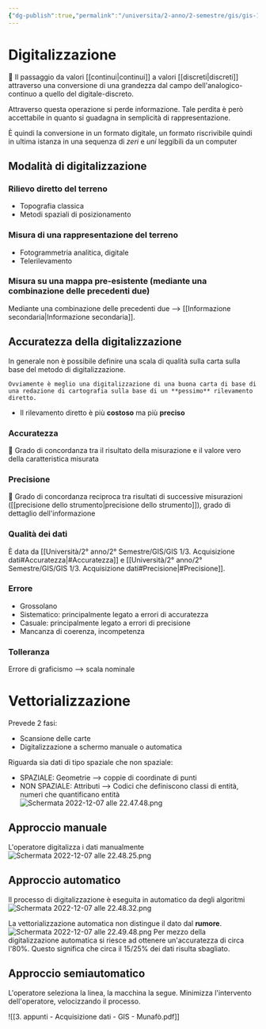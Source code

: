 ```yaml
---
{"dg-publish":true,"permalink":"/universita/2-anno/2-semestre/gis/gis-1/3-acquisizione-dati/"}
---
```




# Digitalizzazione
🧿 Il passaggio da valori [[continui\|continui]] a valori [[discreti\|discreti]] attraverso una conversione di una grandezza dal campo dell'analogico-continuo a quello del digitale-discreto.

Attraverso questa operazione si perde informazione. Tale perdita è però accettabile in quanto si guadagna in semplicità di rappresentazione.

È quindi la conversione in un formato digitale, un formato riscrivibile quindi in ultima istanza in una sequenza di *zeri* e *uni* leggibili da un computer

## Modalità di digitalizzazione
### Rilievo diretto del terreno
- Topografia classica
- Metodi spaziali di posizionamento

### Misura di una rappresentazione del terreno
- Fotogrammetria analitica, digitale
- Telerilevamento

### Misura su una mappa pre-esistente (mediante una combinazione delle precedenti due)
Mediante una combinazione delle precedenti due --> [[Informazione secondaria\|Informazione secondaria]].

## Accuratezza della digitalizzazione
In generale non è possibile definire una scala di qualità sulla carta sulla base del metodo di digitalizzazione.

```ad-tip
Ovviamente è meglio una digitalizzazione di una buona carta di base di una redazione di cartografia sulla base di un **pessimo** rilevamento diretto.
```
- Il rilevamento diretto è più **costoso** ma più **preciso**

### Accuratezza
🧿 Grado di concordanza tra il risultato della misurazione e il valore vero della caratteristica misurata

### Precisione
🧿 Grado di concordanza reciproca tra risultati di successive misurazioni ([[precisione dello strumento\|precisione dello strumento]]), grado di dettaglio dell'informazione

### Qualità dei dati
È data da [[Università/2° anno/2° Semestre/GIS/GIS 1/3. Acquisizione dati#Accuratezza\|#Accuratezza]] e [[Università/2° anno/2° Semestre/GIS/GIS 1/3. Acquisizione dati#Precisione\|#Precisione]].

### Errore
- Grossolano
- Sistematico: principalmente legato a errori di accuratezza
- Casuale: principalmente legato a errori di precisione
- Mancanza di coerenza, incompetenza

### Tolleranza
Errore di graficismo --> scala nominale



# Vettorializzazione
Prevede 2 fasi:
- Scansione delle carte
- Digitalizzazione a schermo manuale o automatica

Riguarda sia dati di tipo spaziale che non spaziale:
- SPAZIALE: Geometrie --> coppie di coordinate di punti
- NON SPAZIALE: Attributi --> Codici che definiscono classi di entità, numeri che quantificano entità
![Schermata 2022-12-07 alle 22.47.48.png](/img/user/Universit%C3%A0/2%C2%B0%20anno/2%C2%B0%20Semestre/GIS/GIS%201/allegati%201/Schermata%202022-12-07%20alle%2022.47.48.png)

## Approccio manuale
L'operatore digitalizza i dati manualmente
![Schermata 2022-12-07 alle 22.48.25.png](/img/user/Universit%C3%A0/2%C2%B0%20anno/2%C2%B0%20Semestre/GIS/GIS%201/allegati%201/Schermata%202022-12-07%20alle%2022.48.25.png)

## Approccio automatico
Il processo di digitalizzazione è eseguita in automatico da degli algoritmi
![Schermata 2022-12-07 alle 22.48.32.png](/img/user/Universit%C3%A0/2%C2%B0%20anno/2%C2%B0%20Semestre/GIS/GIS%201/allegati%201/Schermata%202022-12-07%20alle%2022.48.32.png)

La vettorializzazione automatica non distingue il dato dal **rumore**.
![Schermata 2022-12-07 alle 22.49.48.png](/img/user/Universit%C3%A0/2%C2%B0%20anno/2%C2%B0%20Semestre/GIS/GIS%201/allegati%201/Schermata%202022-12-07%20alle%2022.49.48.png)
Per mezzo della digitalizzazione automatica si riesce ad ottenere un'accuratezza di circa l'$80\%$. Questo significa che circa il $15/25\%$ dei dati risulta sbagliato.

## Approccio semiautomatico
L'operatore seleziona la linea, la macchina la segue. Minimizza l'intervento dell'operatore, velocizzando il processo.

![[3. appunti -  Acquisizione dati - GIS - Munafò.pdf]]